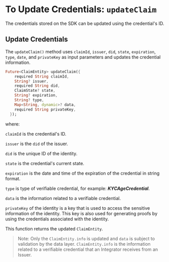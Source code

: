 # To Update Credentials: `updateClaim`
 
The credentials stored on the SDK can be updated using the credential's ID.

## Update Credentials

The `updateClaim()` method uses `claimId`, `issuer`, `did`, `state`, `expiration`, `type`, `date`, and `privateKey` as input parameters and updates the credential information. 
 
```dart
Future<ClaimEntity> updateClaim({
    required String claimId,
    String? issuer,
    required String did,
    ClaimState? state,
    String? expiration,
    String? type,
    Map<String, dynamic>? data,
    required String privateKey,
  });
```

where:

`claimId` is the credential's ID.

`issuer` is the `did` of the issuer.

`did` is the unique ID of the identity.

`state` is the credential's current state.

`expiration` is the date and time of the expiration of the credential in string format.

`type` is type of verifiable credential, for example: ***KYCAgeCredential***.

`data` is the information related to a verifiable credential.

`privateKey` of the identity is a key that is used to access the sensitive information of the identity. This key is also used for generating proofs by using the credentials associated with the identity.  


This function returns the updated `ClaimEntity`.

> Note: Only the `ClaimEntity.info` is updated and `data` is subject to validation by the data layer. `ClaimEntity.info` is the information related to a verifiable credential that an Integrator receives from an Issuer. 





